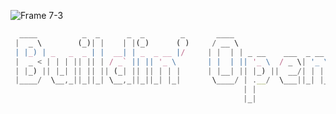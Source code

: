 

![Frame 7-3](https://github.com/opentypescript/.github/assets/73933669/f04b64a8-9907-4885-84e0-82341b05226e)


```Typescript
  ____          _  _      _  _        _       ____                            _____                               
 |  _ \        (_)| |    | |(_)      ( )     / __ \                          / ____|                              
 | |_) | _   _  _ | |  __| | _  _ __ |/     | |  | | _ __    ___  _ __      | (___    ___   _   _  _ __  ___  ___ 
 |  _ < | | | || || | / _` || || '_ \       | |  | || '_ \  / _ \| '_ \      \___ \  / _ \ | | | || '__|/ __|/ _ \
 | |_) || |_| || || || (_| || || | | |      | |__| || |_) ||  __/| | | |     ____) || (_) || |_| || |  | (__|  __/
 |____/  \__,_||_||_| \__,_||_||_| |_|       \____/ | .__/  \___||_| |_|    |_____/  \___/  \__,_||_|   \___|\___|
                                                    | |                                                           
                                                    |_|                                                           
```








<!--






**Here are some ideas to get you started:**

🙋‍♀️ A short introduction - what is your organization all about?
🌈 Contribution guidelines - how can the community get involved?
👩‍💻 Useful resources - where can the community find your docs? Is there anything else the community should know?
🍿 Fun facts - what does your team eat for breakfast?
🧙 Remember, you can do mighty things with the power of [Markdown](https://docs.github.com/github/writing-on-github/getting-started-with-writing-and-formatting-on-github/basic-writing-and-formatting-syntax)
-->
